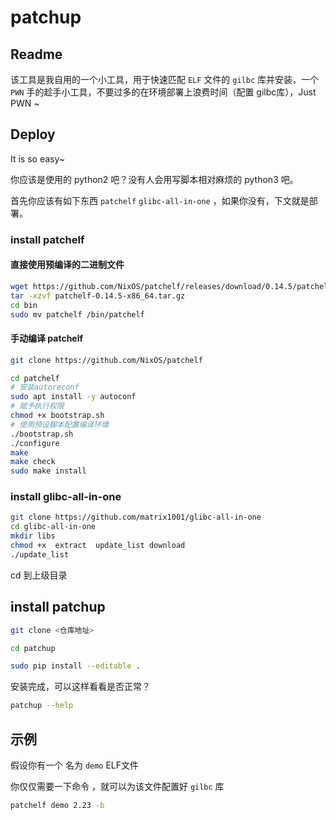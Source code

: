 # patchup

## Readme

该工具是我自用的一个小工具，用于快速匹配 `ELF` 文件的 `gilbc` 库并安装，一个 `PWN` 手的趁手小工具，不要过多的在环境部署上浪费时间（配置 gilbc库），Just PWN ~

## Deploy

It is so easy~

你应该是使用的 python2 吧？没有人会用写脚本相对麻烦的 python3 吧。

首先你应该有如下东西 `patchelf`   `glibc-all-in-one` ，如果你没有，下文就是部署。

### install patchelf

#### 直接使用预编译的二进制文件

```bash
wget https://github.com/NixOS/patchelf/releases/download/0.14.5/patchelf-0.14.5-x86_64.tar.gz
tar -xzvf patchelf-0.14.5-x86_64.tar.gz
cd bin
sudo mv patchelf /bin/patchelf
```

#### 手动编译 patchelf

```bash
git clone https://github.com/NixOS/patchelf

cd patchelf
# 安装autoreconf
sudo apt install -y autoconf
# 赋予执行权限
chmod +x bootstrap.sh
# 使用预设脚本配置编译环境
./bootstrap.sh
./configure
make
make check
sudo make install
```



### install glibc-all-in-one

```bash
git clone https://github.com/matrix1001/glibc-all-in-one
cd glibc-all-in-one
mkdir libs
chmod +x  extract  update_list download
./update_list
```

cd 到上级目录

## install patchup

```bash
git clone <仓库地址>

cd patchup

sudo pip install --editable .

```

安装完成，可以这样看看是否正常？

```bash
patchup --help
```



## 示例

假设你有一个 名为 `demo`  ELF文件

你仅仅需要一下命令 ，就可以为该文件配置好 `gilbc` 库

```bash
patchelf demo 2.23 -b
```

